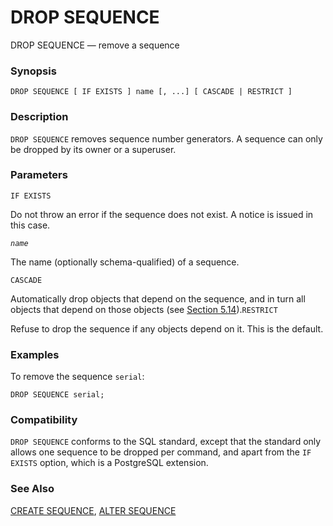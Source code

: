 # DROP SEQUENCE

DROP SEQUENCE — remove a sequence

### Synopsis

```text
DROP SEQUENCE [ IF EXISTS ] name [, ...] [ CASCADE | RESTRICT ]
```

### Description

`DROP SEQUENCE` removes sequence number generators. A sequence can only be dropped by its owner or a superuser.

### Parameters

`IF EXISTS`

Do not throw an error if the sequence does not exist. A notice is issued in this case.

_`name`_

The name \(optionally schema-qualified\) of a sequence.

`CASCADE`

Automatically drop objects that depend on the sequence, and in turn all objects that depend on those objects \(see [Section 5.14](https://www.postgresql.org/docs/13/ddl-depend.html)\).`RESTRICT`

Refuse to drop the sequence if any objects depend on it. This is the default.

### Examples

To remove the sequence `serial`:

```text
DROP SEQUENCE serial;
```

### Compatibility

`DROP SEQUENCE` conforms to the SQL standard, except that the standard only allows one sequence to be dropped per command, and apart from the `IF EXISTS` option, which is a PostgreSQL extension.

### See Also

[CREATE SEQUENCE](https://www.postgresql.org/docs/13/sql-createsequence.html), [ALTER SEQUENCE](https://www.postgresql.org/docs/13/sql-altersequence.html)  


